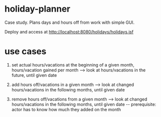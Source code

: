 holiday-planner
===============

Case study. Plans days and hours off from work with simple GUI.

Deploy and access at [http://localhost:8080/holidays/holidays.jsf](http://localhost:8080/holidays/holidays.jsf)

use cases
=========

1) set actual hours/vacations at the beginning of a given month, hours/vacation gained per month
--> look at hours/vacations in the future, until given date

2) add hours off/vacations in a given month
--> look at changed hours/vacations in the following months, until given date 

3) remove hours off/vacations from a given month
--> look at changed hours/vacations in the following months, until given date
-- prerequisite: actor has to know how much they added on the month
